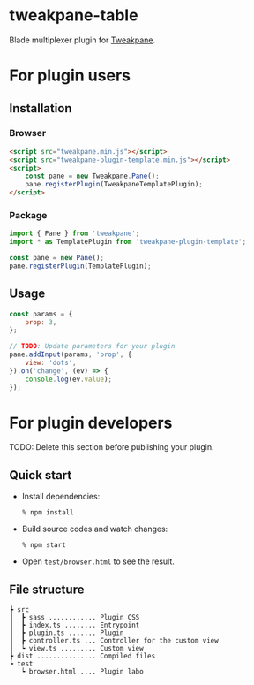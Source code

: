 # tweakpane-table

Blade multiplexer plugin for [Tweakpane](https://github.com/cocopon/tweakpane/).

# For plugin users

## Installation

### Browser

```html
<script src="tweakpane.min.js"></script>
<script src="tweakpane-plugin-template.min.js"></script>
<script>
    const pane = new Tweakpane.Pane();
    pane.registerPlugin(TweakpaneTemplatePlugin);
</script>
```

### Package

```js
import { Pane } from 'tweakpane';
import * as TemplatePlugin from 'tweakpane-plugin-template';

const pane = new Pane();
pane.registerPlugin(TemplatePlugin);
```

## Usage

```js
const params = {
    prop: 3,
};

// TODO: Update parameters for your plugin
pane.addInput(params, 'prop', {
    view: 'dots',
}).on('change', (ev) => {
    console.log(ev.value);
});
```

# For plugin developers

TODO: Delete this section before publishing your plugin.

## Quick start

-   Install dependencies:
    ```
    % npm install
    ```
-   Build source codes and watch changes:
    ```
    % npm start
    ```
-   Open `test/browser.html` to see the result.

## File structure

```
┣ src
┃  ┣ sass ............ Plugin CSS
┃  ┣ index.ts ........ Entrypoint
┃  ┣ plugin.ts ....... Plugin
┃  ┣ controller.ts ... Controller for the custom view
┃  ┕ view.ts ......... Custom view
┣ dist ............... Compiled files
┕ test
   ┕ browser.html .... Plugin labo
```
